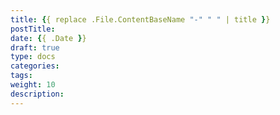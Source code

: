 ```yaml
---
title: {{ replace .File.ContentBaseName "-" " " | title }}
postTitle:
date: {{ .Date }}
draft: true
type: docs
categories:
tags:
weight: 10
description: 
---
```

